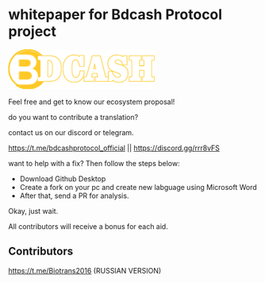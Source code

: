 # whitepaper for Bdcash Protocol project

<img src='https://raw.githubusercontent.com/BdcashProtocol/whitepaper-bdcash-protocol/main/logo.png' height="80">

Feel free and get to know our ecosystem proposal!

do you want to contribute a translation?

contact us on our discord or telegram.

https://t.me/bdcashprotocol_official  ||  https://discord.gg/rrr8vFS


want to help with a fix? Then follow the steps below:


<ul>
<li>Download Github Desktop</li>
<li>Create a fork on your pc and create new labguage using Microsoft Word</li>
<li>After that, send a PR for analysis.</li>
</ul>

Okay, just wait.


All contributors will receive a bonus for each aid.

## Contributors

 https://t.me/Biotrans2016 (RUSSIAN VERSION)
 
